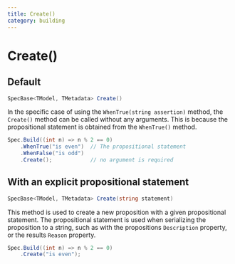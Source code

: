 ```yaml
---
title: Create()
category: building
---
```

# Create()

## Default 

```csharp
SpecBase<TModel, TMetadata> Create()
```

In the specific case of using the `WhenTrue(string assertion)` method, the `Create()` method can be called without
any arguments. This is because the propositional statement is obtained from the `WhenTrue()` method.

```csharp
Spec.Build((int n) => n % 2 == 0)
    .WhenTrue("is even")  // The propositional statement
    .WhenFalse("is odd")
    .Create();            // no argument is required
```

## With an explicit propositional statement

```csharp
SpecBase<TModel, TMetadata> Create(string statement)
```

This method is used to create a new proposition with a given propositional statement.
The propositional statement is used when serializing the proposition to a string, such as with the propositions
`Description` property, or the results `Reason` property.

```csharp
Spec.Build((int n) => n % 2 == 0)
    .Create("is even");
```